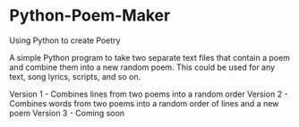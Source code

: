 # Python-Poem-Maker
Using Python to create Poetry

A simple Python program to take two separate text files that contain a poem and combine them into a new random poem.  This could be used for any text, song lyrics, scripts, and so on.

Version 1 - Combines lines from two poems into a random order
Version 2 - Combines words from two poems into a random order of lines and a new poem
Version 3 - Coming soon